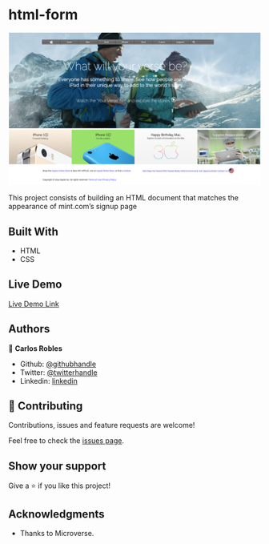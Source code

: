 # html-form

![screenshot](./applepage.png)

This project consists of building an HTML document that matches the appearance of mint.com’s signup page

## Built With

- HTML
- CSS

## Live Demo

[Live Demo Link]()



## Authors

👤 **Carlos Robles**

- Github: [@githubhandle](https://github.com/carlos-ssh) 
- Twitter: [@twitterhandle](https://twitter.com/AomRobles) 
- Linkedin: [linkedin](https://linkedin.com/carlosfloresrobles)


## 🤝 Contributing

Contributions, issues and feature requests are welcome!

Feel free to check the [issues page](issues/).

## Show your support

Give a ⭐️ if you like this project!

## Acknowledgments

- Thanks to Microverse.

